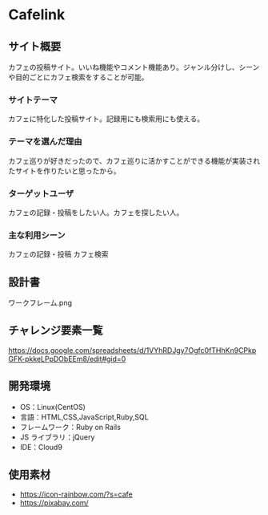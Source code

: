 # Cafelink

## サイト概要

カフェの投稿サイト。いいね機能やコメント機能あり。ジャンル分けし、シーンや目的ごとにカフェ検索をすることが可能。

### サイトテーマ

カフェに特化した投稿サイト。記録用にも検索用にも使える。

### テーマを選んだ理由

カフェ巡りが好きだったので、カフェ巡りに活かすことができる機能が実装されたサイトを作りたいと思ったから。

### ターゲットユーザ

カフェの記録・投稿をしたい人。カフェを探したい人。

### 主な利用シーン

カフェの記録・投稿
カフェ検索

## 設計書

ワークフレーム.png

## チャレンジ要素一覧

https://docs.google.com/spreadsheets/d/1VYhRDJgy7Ogfc0fTHhKn9CPkpGFK-pkkeLPpDObEEm8/edit#gid=0

## 開発環境

- OS：Linux(CentOS)
- 言語：HTML,CSS,JavaScript,Ruby,SQL
- フレームワーク：Ruby on Rails
- JS ライブラリ：jQuery
- IDE：Cloud9

## 使用素材

- https://icon-rainbow.com/?s=cafe
- https://pixabay.com/

